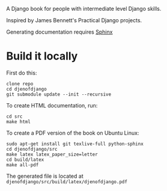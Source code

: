 A Django book for people with intermediate level Django skills.

Inspired by James Bennett's Practical Django projects.

Generating documentation requires [Sphinx](http://pypi.python.org/pypi/Sphinx)

Build it locally
================

First do this:

    clone repo
    cd djenofdjango
    git submodule update --init --recursive

To create HTML documentation, run:

    cd src
    make html

To create a PDF version of the book on Ubuntu Linux:

    sudo apt-get install git texlive-full python-sphinx
    cd djenofdjango/src
    make latex latex_paper_size=letter
    cd build/latex
    make all-pdf

The generated file is located at `djenofdjango/src/build/latex/djenofdjango.pdf`

